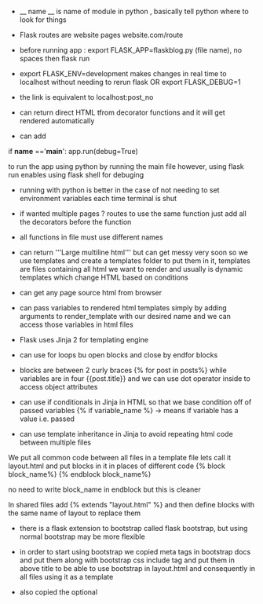 * __ name __ is name of module in python , basically tell python where to look for things
* Flask routes are website pages website.com/route
* before running app : export FLASK_APP=flaskblog.py (file name), no spaces
then flask run
* export FLASK_ENV=development makes changes in real time to localhost without needing to rerun flask
OR export FLASK_DEBUG=1
* the link is equivalent to localhost:post_no
* can return direct HTML tfrom decorator functions and it will get rendered automatically

* can add

if __name__ =='__main__':
    app.run(debug=True)

to run the app using python by running the main file however, using flask run enables using flask shell for debuging

* running with python is better in the case of not needing to set environment variables each time terminal is shut

* if wanted multiple pages ? routes to use the same function just add all the decorators before the function

* all functions in file must use different names

* can return '''Large multiline html''' but can get messy very soon
so we use templates and create a templates folder to put them in it, templates are files containing all html we want to render and usually is dynamic templates which change HTML based on conditions

* can get any page source html from browser

* can pass variables to rendered html templates simply by adding arguments to render_template with our desired name and we can access those variables in html files

* Flask uses Jinja 2 for templating engine

* can use for loops bu open blocks and close by endfor blocks

* blocks are between 2 curly braces {% for post in posts%} while variables are in four {{post.title}} and we can use dot operator inside to access object attributes

* can use if conditionals in Jinja in HTML so that we base condition off of passed variables
{% if variable_name %} -> means if variable has a value i.e. passed

* can use template inheritance in Jinja to avoid repeating html code between multiple files

We put all common code between all files in a template file lets call it layout.html and put blocks in it in places of different code
{% block block_name%} {% endblock block_name%}

no need to write block_name in endblock but this is cleaner

In shared files add {% extends "layout.html" %} and then define blocks with the same name of layout to replace them

* there is a flask extension to bootstrap called flask bootstrap, but using normal bootstrap may be more flexible

* in order to start using bootstrap we copied meta tags in bootstrap docs and put them along with bootstrap css include tag <link> and put them in <head> above title to be able to use bootstrap in layout.html and consequently in all files using it as a template

* also copied the optional <script> JavaScript tags in the bootstrap docs above the closing body tag

* to test that these were working we put the blocks inside a div with a container class which is a class in bootstrap that is assigned certain visual edits

* the next step would be fixing the UI using bootstrap
for this section code snippets are copied into layout.html template inside the body tag on after the other, one is a navigation bar header and other is side probably
tutorial does not have much details on how to do this things, only focuses on Flask

* url_for flask fn is imported to get the routes for different functions
<link rel="stylesheet" type="text/css" href="{{url_for('static', filename='main.css') }}">
used this to link the css file to the layout file

* *** starting tutorial 3: registration forms

* sign up and login should not be done from scratch because too complicated
* flask wt forms is one famous lib for this
* we put forms in separate py file for clealiness

* lib has validators which put constraints
* DataRequired constrains not having empty fields

* this lib helps build forms easily without repeating validation codes
* There is email validator to check that entered is correct email
* and there are different types of fields corresponding to different data types and fields of a form in general
* the string we pass to fields is the label of the field

* we put a secret key in the app and that should be an env variable at some point
* secret keys are for security protect against forgery and some other stuff

* we user app.config['SECRET_KEY']=''
and generated the key by pythons built in secrets library
import secrets
secrets.token_hex(16)

any long string will work
* to create the form in html template we put div tags and inside them form tags with method= post and action is empty string which means will post to the same url
the class "content-section" given to the div is in css helps look little nicer

* {{form.hidden_tag()}} important to include for security , dont worry much about details but definitly needed

* can give one tag multiple classes separated by space in same quotes
mb-4 means margin botton is 4

* when need to access form variable must be in {{}}
* can give those variables classes but opening braces and putting classes inside
{{form.username.label(class="form-control-label")}}

* we access form variables by their specified variable names in the classes in forms.py

* so we created all field forms inside block that will get replaced in html

* url_for function we pass name of function not name of the route

* if we submit the form now we get Method not Allowed error because we did not specify that our route accept post requests
* @app.route("/register", methods= ['GET', 'POST'])
this solves the problem

* now we need to validate fields before submission
* there is flash in Flask which is a one time flash message
* can specify bootstrap classes to flashes as second argument
* there is redirect fn in flask that we can use to redirect user if data is validated correctly

* must include flash in layout.html in order for it to appear and must chose its place also
